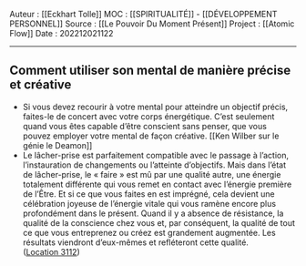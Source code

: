 Auteur : [[Eckhart Tolle]]
MOC : [[SPIRITUALITÉ]] - [[DÉVELOPPEMENT PERSONNEL]]
Source : [[Le Pouvoir Du Moment Présent]]
Project : [[Atomic Flow]]
Date : 202212021122
***

## Comment utiliser son mental de manière précise et créative
- Si vous devez recourir à votre mental pour atteindre un objectif précis, faites-le de concert avec votre corps énergétique. C’est seulement quand vous êtes capable d’être conscient sans penser, que vous pouvez employer votre mental de façon créative. [[Ken Wilber sur le génie le Deamon]]
- Le lâcher-prise est parfaitement compatible avec le passage à l’action, l’instauration de changements ou l’atteinte d’objectifs. Mais dans l’état de lâcher-prise, le « faire » est mû par une qualité autre, une énergie totalement différente qui vous remet en contact avec l’énergie première de l’Être. Et si ce que vous faites en est imprégné, cela devient une célébration joyeuse de l’énergie vitale qui vous ramène encore plus profondément dans le présent. Quand il y a absence de résistance, la qualité de la conscience chez vous et, par conséquent, la qualité de tout ce que vous entreprenez ou créez est grandement augmentée. Les résultats viendront d’eux-mêmes et refléteront cette qualité. ([Location 3112](https://readwise.io/to_kindle?action=open&asin=B00UETMHG2&location=3112))